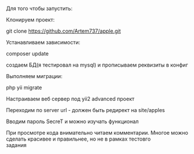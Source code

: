 Для того чтобы запустить:

Клонируем проект:

git clone https://github.com/Artem737/apple.git

Устанавливаем зависимости:

composer update

создаем БД(я тестировал на mysql) и прописываем реквизиты в конфиг

Выполняем миграции:

php yii migrate

Настраиваем веб сервер под yii2 advanced проект

Переходим по server url - должен быть редирект на site/apples

Вводим пароль SecreT и можно изучать функционал


При просмотре кода внимательно читаем комментарии. Многое можно сделать красивее и правильнее, но не в рамках тестовго  
задания 



